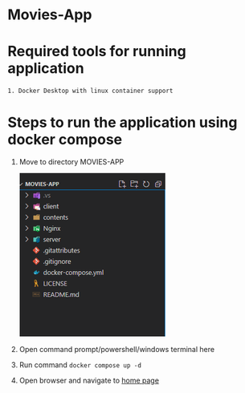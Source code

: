 # Movies-App


# Required tools for running application
    1. Docker Desktop with linux container support
 # Steps to run the application using docker compose
 1. Move to directory MOVIES-APP
   
    ![image](contents/directory.png)

 2. Open command prompt/powershell/windows terminal here
 3. Run command ```docker compose up -d```
 4. Open browser and navigate to [home page](http://localhost:5000/home)